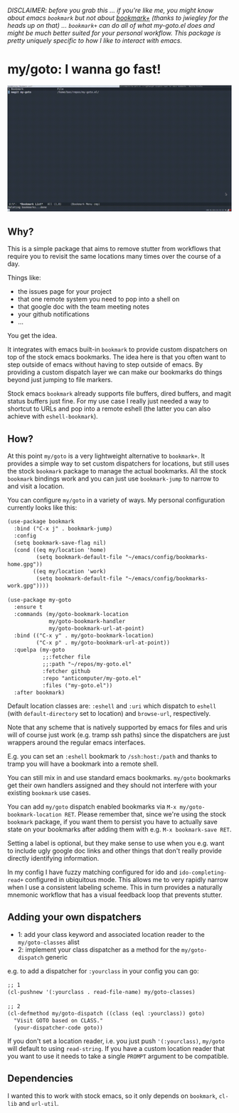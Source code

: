 *DISCLAIMER: before you grab this ... if you're like me, you might know about emacs `bookmark` but not about [bookmark+](https://www.emacswiki.org/emacs/BookmarkPlus) (thanks to jwiegley for the heads up on that) ... `bookmark+` can do all of what my-goto.el does and might be much better suited for your personal workflow. This package is pretty uniquely specific to how I like to interact with emacs.*

# my/goto: I wanna go fast!

![demo](my-goto-demo.gif)

## Why?

This is a simple package that aims to remove stutter from workflows that require you to revisit the same locations many times over the course of a day.

Things like:

- the issues page for your project
- that one remote system you need to pop into a shell on
- that google doc with the team meeting notes
- your github notifications
- ...

You get the idea.

It integrates with emacs built-in `bookmark` to provide custom dispatchers on top of the stock emacs bookmarks. The idea here is that you often want to step outside of emacs without having to step outside of emacs. By providing a custom dispatch layer we can make our bookmarks do things beyond just jumping to file markers.

Stock emacs `bookmark` already supports file buffers, dired buffers, and magit status buffers just fine. For my use case I really just needed a way to shortcut to URLs and pop into a remote eshell (the latter you can also achieve with `eshell-bookmark`).

## How?

At this point `my/goto` is a very lightweight alternative to `bookmark+`. It provides a simple way to set custom dispatchers for locations, but still uses the stock `bookmark` package to manage the actual bookmarks. All the stock `bookmark` bindings work and you can just use `bookmark-jump` to narrow to and visit a location.

You can configure `my/goto` in a variety of ways. My personal configuration currently looks like this:

```
(use-package bookmark
  :bind ("C-x j" . bookmark-jump)
  :config
  (setq bookmark-save-flag nil)
  (cond ((eq my/location 'home)
         (setq bookmark-default-file "~/emacs/config/bookmarks-home.gpg"))
        ((eq my/location 'work)
         (setq bookmark-default-file "~/emacs/config/bookmarks-work.gpg"))))

(use-package my-goto
  :ensure t
  :commands (my/goto-bookmark-location
             my/goto-bookmark-handler
             my/goto-bookmark-url-at-point)
  :bind (("C-x y" . my/goto-bookmark-location)
         ("C-x p" . my/goto-bookmark-url-at-point))
  :quelpa (my-goto
           ;;:fetcher file
           ;;:path "~/repos/my-goto.el"
           :fetcher github
           :repo "anticomputer/my-goto.el"
           :files ("my-goto.el"))
  :after bookmark)
```

Default location classes are: `:eshell` and `:uri` which dispatch to `eshell` (with `default-directory` set to location) and `browse-url`, respectively.

Note that any scheme that is natively supported by emacs for files and uris will of course just work (e.g. tramp ssh paths) since the dispatchers are just wrappers around the regular emacs interfaces.

E.g. you can set an `:eshell` bookmark to `/ssh:host:/path` and thanks to tramp you will have a bookmark into a remote shell.

You can still mix in and use standard emacs bookmarks. `my/goto` bookmarks get their own handlers assigned and they should not interfere with your existing `bookmark` use cases.

You can add `my/goto` dispatch enabled bookmarks via `M-x my/goto-bookmark-location RET`. Please remember that, since we're using the stock `bookmark` package, if you want them to persist you have to actually save state on your bookmarks after adding them with e.g. `M-x bookmark-save RET`.

Setting a label is optional, but they make sense to use when you e.g. want to include ugly google doc links and other things that don't really provide directly identifying information.

In my config I have fuzzy matching configured for ido and `ido-completing-read+` configured in ubiquitous mode. This allows me to very rapidly narrow when I use a consistent labeling scheme. This in turn provides a naturally mnemonic workflow that has a visual feedback loop that prevents stutter.

## Adding your own dispatchers

- 1: add your class keyword and associated location reader to the `my/goto-classes` alist
- 2: implement your class dispatcher as a method for the `my/goto-dispatch` generic

e.g. to add a dispatcher for `:yourclass` in your config you can go:

```
;; 1
(cl-pushnew '(:yourclass . read-file-name) my/goto-classes)

;; 2
(cl-defmethod my/goto-dispatch ((class (eql :yourclass)) goto)
  "Visit GOTO based on CLASS."
  (your-dispatcher-code goto))

```

If you don't set a location reader, i.e. you just push `'(:yourclass)`, `my/goto` will default to using `read-string`. If you have a custom location reader that you want to use it needs to take a single `PROMPT` argument to be compatible.

## Dependencies

I wanted this to work with stock emacs, so it only depends on `bookmark`, `cl-lib` and `url-util`.
